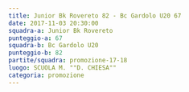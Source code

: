 ```yaml
---
title: Junior Bk Rovereto 82 - Bc Gardolo U20 67
date: 2017-11-03 20:30:00
squadra-a: Junior Bk Rovereto
punteggio-a: 67
squadra-b: Bc Gardolo U20
punteggio-b: 82
partite/squadra: promozione-17-18
luogo: SCUOLA M. ""D. CHIESA""
categoria: promozione
---
```

